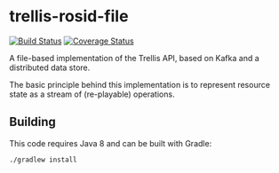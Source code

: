 # trellis-rosid-file

[![Build Status](https://travis-ci.org/trellis-ldp/trellis-rosid-file.png?branch=master)](https://travis-ci.org/trellis-ldp/trellis-rosid-file)
[![Coverage Status](https://coveralls.io/repos/github/trellis-ldp/trellis-rosid-file/badge.svg?branch=master)](https://coveralls.io/github/trellis-ldp/trellis-rosid-file?branch=master)


A file-based implementation of the Trellis API, based on Kafka and a distributed data store.

The basic principle behind this implementation is to represent resource state as a stream of (re-playable) operations.

## Building

This code requires Java 8 and can be built with Gradle:

    ./gradlew install
